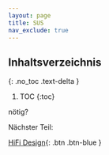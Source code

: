 ```yaml
---
layout: page
title: SUS
nav_exclude: true
---
```



## Inhaltsverzeichnis
{: .no_toc .text-delta }

1. TOC
{:toc}


nötig?

Nächster Teil:

[HiFi Design](https://matthiasmeierkoch.github.io/hcd-documentation/Design/HiFi-Design){: .btn .btn-blue }
